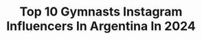 ---
title: Top 10 Gymnasts Instagram Influencers In Argentina In 2024
description: >-
  Find top gymnasts Instagram influencers in Argentina in 2024. Most popular hashtags: #gymnastics #training #dance #acrobatics.
platform: Instagram
hits: 27
text_top: See the most popular Instagram influencers on inBeat.
text_bottom: Our search engine holds 27 Instagram influencers like this in Argentina for you to contact.
profiles:
  - username: "martu_dominici"
    fullname: >-
      Martu Dominici
    bio: >-
      Elite gymnast - Argentina 🇦🇷 𝘉𝘦𝘭𝘪𝘦𝘷𝘦 𝘪𝘯 𝘺𝘰𝘶𝘳 𝘥𝘳𝘦𝘢𝘮𝘴 🌟 Tokio 2021 🇯🇵
    location: "Argentina"
    followers: 27428
    engagement: 1433
    commentsToLikes: 0.018363
    id: ck5c98apjaynt0i11r0syo8bu
    verified: false
    hashtags: "#forerunner230, #stayhome, #staysafe, #staystrong"
  - username: "danaerial_"
    fullname: >-
      Daniel Sotillo
    bio: >-
      📍En el aire Artista multidisciplinario _____________ Pole Dance Equilibrios Contorsión Artes aéreas _____________ Reservas 📩
    location: "Argentina"
    followers: 6668
    engagement: 579
    commentsToLikes: 0.088207
    id: ck5c0515tsgor0i11daos501h
    verified: false
    hashtags: "#polecombo, #polesport, #poletricks, #circus"
  - username: "julianjato"
    fullname: >-
      Julian Jato
    bio: >-
      🤸🏻‍♂️Gimnasta 🇦🇷Integrante de la Selección Nacional 🥉Medallista Juegos ODESUR 2018 @underarmourlatam
    location: "Argentina"
    followers: 21772
    engagement: 1159
    commentsToLikes: 0.008700
    id: ck15u1s14l03r0i197yeu7kao
    verified: false
    hashtags: "#gymmotivation, #gym, #gymnastics, #training"
  - username: "alex_destreza"
    fullname: >-
      Alex Destreza
    bio: >-
      💪 Acróbata Urbano 🔥 👑 TikTok + 6,2 M 🎮 Twitch + 16 K
    location: "Argentina"
    followers: 101698
    engagement: 406
    commentsToLikes: 0.028433
    id: ck8wf3qd0f2tr0j78ka9v653t
    verified: false
    hashtags: "#flips, #tiktokers, #gymnast, #acrobatics"
  - username: "mignoneagustina"
    fullname: >-
      Agustina Mignone
    bio: >-
      📚Lic.en Ed. Física Fisiologia del Ejercicio 📜Prof. Nac. Ed. Física 🇦🇷Entrenadora Selección Nacional GAF 🗂FIG coaching brevet 🐶🐶Mamá de Gala y Rufi
    location: "Argentina"
    followers: 41955
    engagement: 355
    commentsToLikes: 0.012743
    id: ck5hhc9ou7hqq0i11japp87f7
    verified: false
    hashtags: "#sports, #gimnasia, #gymnastics, #olympics"
  - username: "nekodificador"
    fullname: >-
      Nekodificador
    bio: >-
      🎨 Artista multipotencial y creativo audiovisual Mi galeria en @nekodifications Mi lado gamer en theWASDside ⬇Último vídeo! 🎬 ⬇
    location: "Argentina"
    followers: 25696
    engagement: 672
    commentsToLikes: 0.023431
    id: ck5q0ih1265a80i118jqh4a5z
    verified: false
    hashtags: "#breaking, #canon6d, #dancelife, #bboylife"
  - username: "agus.iribas"
    fullname: >-
      Agus ✨
    bio: >-
      Estudiante avanzada de ing. química Acrobacia, gym artística, tricking, modelo
    location: "Argentina"
    followers: 5789
    engagement: 690
    commentsToLikes: 0.029658
    id: ck6udipf2lc3w0j71e838mstj
    verified: false
    hashtags: "#moments, #handstand, #trickinggirl, #training"
  - username: "fdmolinari"
    fullname: >-
      𝙁𝙀𝘿𝙀 𝙈𝙊𝙇𝙄𝙉𝘼𝙍𝙄
    bio: >-
      🇦🇷 ᴡᴏʀʟᴅ ᴄʟᴀss ɢʏᴍɴᴀsᴛ sᴏᴜᴛʜ & ᴘᴀɴ ᴀᴍᴇʀɪᴄᴀɴ ᴄʜᴀᴍᴘɪᴏɴ ᴏʟʏᴍᴘɪᴄ ғɪɴᴀʟɪsᴛ (ʟᴏɴᴅᴏɴ 2012) ᴘᴀɴᴀᴍ ɢᴀᴍᴇs🥉(ʟɪᴍᴀ 2019) ᴏᴡɴᴇʀ ᴏғ @fmgymnastics ᴅᴀᴅ 👶🏻🧒🏼
    location: "Argentina"
    followers: 283092
    engagement: 117
    commentsToLikes: 0.012711
    id: ck0txh8raj4hu0i19vmlnayqg
    verified: true
    hashtags: "#hwpo, #huellasg, #gymnastics, #healthytogether"
  - username: "gimnasioritmo"
    fullname: >-
      Club Ritmo
    bio: >-
      León🇪🇸 Cuenta oficial Club y escuela de gimnasia rítmica
    location: "Argentina"
    followers: 20044
    engagement: 452
    commentsToLikes: 0.025469
    id: ck0w2a4bknc020i19sfsat815
    verified: false
    hashtags: "#clubritmoleon, #sport, #actitud, #rhythmic"
  - username: "alfon.what"
    fullname: >-
      Alfonso Santaella
    bio: >-
      My adventure @whatparkour 🔻+700K subs en Youtube 📹🤸 Canal
    location: "Argentina"
    followers: 195351
    engagement: 435
    commentsToLikes: 0.005891
    id: ck0w0tswrfzws0i191c407ix2
    verified: false
    hashtags: "#abandoned, #cliffjumping, #spaceshuttle, #reels"
---